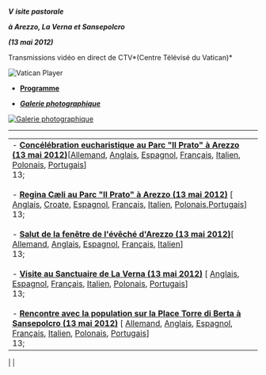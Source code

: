 ***V*** ***isite pastorale***

***à Arezzo, La Verna et Sansepolcro***

***(13 mai 2012)***

Transmissions vidéo en direct de CTV*(Centre Télévisé du Vatican)*

![Vatican Player](/content/dam/benedict-xvi/imagesimg/player.jpg)

- **[Programme](/content/benedict-xvi/fr/travels/2012/documents/trav_ben-xvi_arezzo_20120513.html)**

- ***[Galerie photographique](http://www.vatican.va/news_services/liturgy/photogallery/2012/20120513/index.html)***


[![Galerie photographique](/content/dam/benedict-xvi/images/latest/sub_index/img/arezzo.jpg)](http://ts.catholica.va/photogallery3/photogallery.htm)

* * *

|     |
| --- |
| - **[Concélébration eucharistique au Parc "Il Prato" à Arezzo (13 mai 2012)](/content/benedict-xvi/fr/homilies/2012/documents/hf_ben-xvi_hom_20120513_arezzo.html)**\[[Allemand](/content/benedict-xvi/de/homilies/2012/documents/hf_ben-xvi_hom_20120513_arezzo.html), [Anglais](/content/benedict-xvi/en/homilies/2012/documents/hf_ben-xvi_hom_20120513_arezzo.html), [Espagnol](/content/benedict-xvi/es/homilies/2012/documents/hf_ben-xvi_hom_20120513_arezzo.html), [Français](/content/benedict-xvi/fr/homilies/2012/documents/hf_ben-xvi_hom_20120513_arezzo.html), [Italien](/content/benedict-xvi/it/homilies/2012/documents/hf_ben-xvi_hom_20120513_arezzo.html), [Polonais](/content/benedict-xvi/pl/homilies/2012/documents/hf_ben-xvi_hom_20120513_arezzo.html), [Portugais](/content/benedict-xvi/pt/homilies/2012/documents/hf_ben-xvi_hom_20120513_arezzo.html)\]<br> 13; <br> <br>- [**Regina Cæli** **au** **Parc "Il Prato" à Arezzo (13 mai 2012)**](/content/benedict-xvi/fr/angelus/2012/documents/hf_ben-xvi_reg_20120513_arezzo.html) \[ [Anglais](/content/benedict-xvi/en/angelus/2012/documents/hf_ben-xvi_reg_20120513_arezzo.html), [Croate](/content/benedict-xvi/hr/angelus/2012/documents/hf_ben-xvi_reg_20120513_arezzo.html), [Espagnol](/content/benedict-xvi/es/angelus/2012/documents/hf_ben-xvi_reg_20120513_arezzo.html), [Français](/content/benedict-xvi/fr/angelus/2012/documents/hf_ben-xvi_reg_20120513_arezzo.html), [Italien](/content/benedict-xvi/it/angelus/2012/documents/hf_ben-xvi_reg_20120513_arezzo.html), [Polonais](/content/benedict-xvi/pl/angelus/2012/documents/hf_ben-xvi_reg_20120513_arezzo.html),[Portugais](/content/benedict-xvi/pt/angelus/2012/documents/hf_ben-xvi_reg_20120513_arezzo.html)\]<br> 13; <br> <br>- **[Salut de la fenêtre de l'évêché d'Arezzo (13 mai 2012)](/content/benedict-xvi/fr/speeches/2012/may/documents/hf_ben-xvi_spe_20120513_arezzo.html)**\[ [Allemand](/content/benedict-xvi/de/speeches/2012/may/documents/hf_ben-xvi_spe_20120513_la-verna.html), [Anglais](/content/benedict-xvi/en/speeches/2012/may/documents/hf_ben-xvi_spe_20120513_arezzo.html), [Espagnol](/content/benedict-xvi/es/speeches/2012/may/documents/hf_ben-xvi_spe_20120513_arezzo.html), [Français](/content/benedict-xvi/fr/speeches/2012/may/documents/hf_ben-xvi_spe_20120513_arezzo.html), [Italien](/content/benedict-xvi/it/speeches/2012/may/documents/hf_ben-xvi_spe_20120513_arezzo.html)\]<br> 13; <br> <br>- **[Visite au Sanctuaire de La Verna (13 mai 2012)](/content/benedict-xvi/fr/speeches/2012/may/documents/hf_ben-xvi_spe_20120513_la-verna.html)** \[ [Anglais](/content/benedict-xvi/en/speeches/2012/may/documents/hf_ben-xvi_spe_20120513_la-verna.html), [Espagnol](/content/benedict-xvi/es/speeches/2012/may/documents/hf_ben-xvi_spe_20120513_la-verna.html), [Français](/content/benedict-xvi/fr/speeches/2012/may/documents/hf_ben-xvi_spe_20120513_la-verna.html), [Italien](/content/benedict-xvi/it/speeches/2012/may/documents/hf_ben-xvi_spe_20120513_la-verna.html), [Polonais](/content/benedict-xvi/pl/speeches/2012/may/documents/hf_ben-xvi_spe_20120513_la-verna.html), [Portugais](/content/benedict-xvi/pt/speeches/2012/may/documents/hf_ben-xvi_spe_20120513_la-verna.html)\]<br> 13; <br> <br>- **[Rencontre avec la population sur la Place Torre di Berta à Sansepolcro (13 mai 2012)](/content/benedict-xvi/fr/speeches/2012/may/documents/hf_ben-xvi_spe_20120513_la-verna.html)** \[ [Allemand](/content/benedict-xvi/de/speeches/2012/may/documents/hf_ben-xvi_spe_20120513_sansepolcro.html), [Anglais](/content/benedict-xvi/en/speeches/2012/may/documents/hf_ben-xvi_spe_20120513_sansepolcro.html), [Espagnol](/content/benedict-xvi/es/speeches/2012/may/documents/hf_ben-xvi_spe_20120513_sansepolcro.html), [Français](/content/benedict-xvi/fr/speeches/2012/may/documents/hf_ben-xvi_spe_20120513_sansepolcro.html), [Italien](/content/benedict-xvi/it/speeches/2012/may/documents/hf_ben-xvi_spe_20120513_sansepolcro.html), [Polonais](/content/benedict-xvi/pl/speeches/2012/may/documents/hf_ben-xvi_spe_20120513_sansepolcro.html), [Portugais](/content/benedict-xvi/pt/speeches/2012/may/documents/hf_ben-xvi_spe_20120513_sansepolcro.html)\]<br> 13; |

|
|